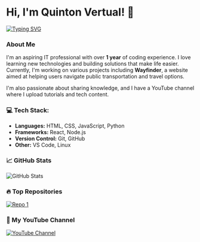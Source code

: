 # Hi, I'm Quinton Vertual! 👋

<a href="https://git.io/typing-svg">
    <img src="https://readme-typing-svg.demolab.com?font=Fira+Code&size=22&pause=1000&color=F71818&width=435&lines=Fun+with+coding+all+day+everyday" alt="Typing SVG" />
</a>

### About Me
I'm an aspiring IT professional with over **1 year** of coding experience. I love learning new technologies and building solutions that make life easier. Currently, I'm working on various projects including **Wayfinder**, a website aimed at helping users navigate public transportation and travel options.

I'm also passionate about sharing knowledge, and I have a YouTube channel where I upload tutorials and tech content.

### 💻 Tech Stack:
- **Languages:** HTML, CSS, JavaScript, Python
- **Frameworks:** React, Node.js
- **Version Control:** Git, GitHub
- **Other:** VS Code, Linux

### 📈 GitHub Stats
![GitHub Stats](https://github-readme-stats.vercel.app/api?username=vertuaq&show_icons=true&theme=radical)

### 🔥 Top Repositories
[![Repo 1](https://github-readme-stats.vercel.app/api/pin/?username=vertuaq&repo=Wayfinder&theme=radical)](https://github.com/vertuaq/Wayfinder)

### 🎥 My YouTube Channel
[![YouTube Channel](https://img.shields.io/youtube/channel/subscribers/UCrVKk9DL3OwoKfsXUq7RzA?style=social)](https://www.youtube.com/@V3rtualQ)
